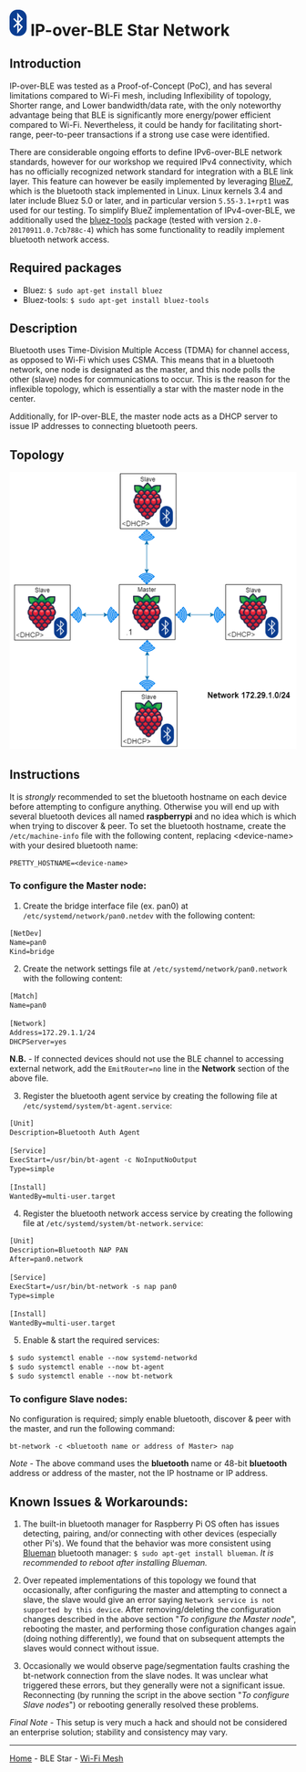 # <img src="bluetooth.png" width="30" height="auto"> IP-over-BLE Star Network

## Introduction
IP-over-BLE was tested as a Proof-of-Concept (PoC), and has several limitations compared to Wi-Fi mesh, including Inflexibility of topology, Shorter range, and Lower bandwidth/data rate, with the only noteworthy advantage being that BLE is significantly more energy/power efficient compared to Wi-Fi. Nevertheless, it could be handy for facilitating short-range, peer-to-peer transactions if a strong use case were identified.

There are considerable ongoing efforts to define IPv6-over-BLE network standards, however for our workshop we required IPv4 connectivity, which has no officially recognized network standard for integration with a BLE link layer. This feature can however be easily implemented by leveraging [BlueZ](https://github.com/bluez/bluez), which is the bluetooth stack implemented in Linux. Linux kernels 3.4 and later include Bluez 5.0 or later, and in particular version `5.55-3.1+rpt1` was used for our testing.
To simplify BlueZ implementation of IPv4-over-BLE, we additionally used the [bluez-tools](https://github.com/khvzak/bluez-tools) package (tested with version `2.0-20170911.0.7cb788c-4`) which has some functionality to readily implement bluetooth network access.

## Required packages
- Bluez:        `$ sudo apt-get install bluez`
- Bluez-tools:  `$ sudo apt-get install bluez-tools`


## Description
Bluetooth uses Time-Division Multiple Access (TDMA) for channel access, as opposed to Wi-Fi which uses CSMA. This means that in a bluetooth network, one node is designated as the master, and this node polls the other (slave) nodes for communications to occur. This is the reason for the inflexible topology, which is essentially a star with the master node in the center.

Additionally, for IP-over-BLE, the master node acts as a DHCP server to issue IP addresses to connecting bluetooth peers.


## Topology
<img src="BLE_topology.png" width="600" height="auto"> 


## Instructions
It is *strongly* recommended to set the bluetooth hostname on each device before attempting to configure anything. Otherwise you will end up with several bluetooth devices all named __raspberrypi__ and no idea which is which when trying to discover & peer.
To set the bluetooth hostname, create the `/etc/machine-info` file with the following content, replacing &lt;device-name&gt; with your desired bluetooth name:
```
PRETTY_HOSTNAME=<device-name>
```


### To configure the Master node:
1. Create the bridge interface file (ex. pan0) at `/etc/systemd/network/pan0.netdev` with the following content:
```
[NetDev]
Name=pan0
Kind=bridge
```

2. Create the network settings file at `/etc/systemd/network/pan0.network` with the following content:
```
[Match]
Name=pan0

[Network]
Address=172.29.1.1/24
DHCPServer=yes
```
__N.B.__ - If connected devices should not use the BLE channel to accessing external network, add the `EmitRouter=no` line in the **Network** section of the above file.

3. Register the bluetooth agent service by creating the following file at `/etc/systemd/system/bt-agent.service`:
```
[Unit]
Description=Bluetooth Auth Agent

[Service]
ExecStart=/usr/bin/bt-agent -c NoInputNoOutput
Type=simple

[Install]
WantedBy=multi-user.target
```

4. Register the bluetooth network access service by creating the following file at `/etc/systemd/system/bt-network.service`:
```
[Unit]
Description=Bluetooth NAP PAN
After=pan0.network

[Service]
ExecStart=/usr/bin/bt-network -s nap pan0
Type=simple

[Install]
WantedBy=multi-user.target
```

5. Enable & start the required services:
```
$ sudo systemctl enable --now systemd-networkd
$ sudo systemctl enable --now bt-agent
$ sudo systemctl enable --now bt-network
```


### To configure Slave nodes:
No configuration is required; simply enable bluetooth, discover & peer with the master, and run the following command:
```
bt-network -c <bluetooth name or address of Master> nap
```
_Note_ - The above command uses the **bluetooth** name or 48-bit **bluetooth** address or address of the master, not the IP hostname or IP address.
  
## Known Issues & Workarounds:
1. The built-in bluetooth manager for Raspberry Pi OS often has issues detecting, pairing, and/or connecting with other devices (especially other Pi's). We found that the behavior was more consistent using [Blueman](https://github.com/blueman-project/blueman) bluetooth manager: `$ sudo apt-get install blueman`. 
_It is recommended to reboot after installing Blueman._
  
2. Over repeated implementations of this topology we found that occasionally, after configuring the master and attempting to connect a slave, the slave would give an error saying `Network service is not supported by this device`. After removing/deleting the configuration changes described in the above section "_To configure the Master node_", rebooting the master, and performing those configuration changes again (doing nothing differently), we found that on subsequent attempts the slaves would connect without issue. 

3. Occasionally we would observe page/segmentation faults crashing the bt-network connection from the slave nodes. It was unclear what triggered these errors, but they generally were not a significant issue. Reconnecting (by running the script in the above section "_To configure Slave nodes_") or rebooting generally resolved these problems.

_Final Note_ - This setup is very much a hack and should not be considered an enterprise solution; stability and consistency may vary.

___
[Home](/../../) - BLE Star - [Wi-Fi Mesh](../WIFI_mesh)

